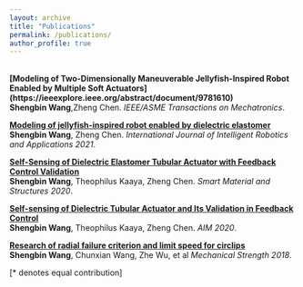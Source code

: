 ```yaml
---
layout: archive
title: "Publications"
permalink: /publications/
author_profile: true
---
```

<br>
<b>[Modeling of Two-Dimensionally Maneuverable Jellyfish-Inspired Robot Enabled by Multiple Soft Actuators](https://ieeexplore.ieee.org/abstract/document/9781610)</b> <br> 
<b>Shengbin Wang</b>,Zheng Chen.
<i>IEEE/ASME Transactions on Mechatronics</i>.

<b>[Modeling of jellyfish-inspired robot enabled by dielectric elastomer](https://link.springer.com/article/10.1007/s41315-021-00192-1)</b> <br> 
<b>Shengbin Wang</b>, Zheng Chen.
<i>International Journal of Intelligent Robotics and Applications 2021</i>.

<b>[Self-Sensing of Dielectric Elastomer Tubular Actuator with Feedback Control Validation](https://iopscience.iop.org/article/10.1088/1361-665X/ab914b)</b> <br> 
<b>Shengbin Wang</b>, Theophilus Kaaya, Zheng Chen.
<i>Smart Material and Structures 2020</i>.

<b>[Self-sensing of Dielectric Tubular Actuator and Its Validation in Feedback Control]()</b> <br> 
<b>Shengbin Wang</b>, Theophilus Kaaya, Zheng Chen.
<i>AIM 2020</i>.

<b>[Research of radial failure criterion and limit speed for circlips]()</b> <br> 
<b>Shengbin Wang</b>, Chunxian Wang, Zhe Wu, et al
<i>Mechanical Strength 2018</i>.


[\* denotes equal contribution]

